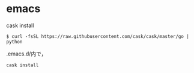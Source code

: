 # emacs

cask install 
```
$ curl -fsSL https://raw.githubusercontent.com/cask/cask/master/go | python
```

.emacs.d/内で，
```
cask install
```
